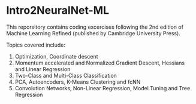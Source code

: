 # Intro2NeuralNet-ML
This reporsitory contains coding excercises following the 2nd edition of Machine Learning Refined (published by Cambridge University Press).

Topics covered include:
1. Optimization, Coordinate descent
2. Momentum accelerated and Normalized Gradient Descent, Hessians and Linear
Regression
3. Two-Class and Multi-Class Classification
4. PCA, Autoencoders, K-Means Clustering and fcNN
5. Convolution Networks, Non-Linear Regression, Model Tuning and
Tree Regression
